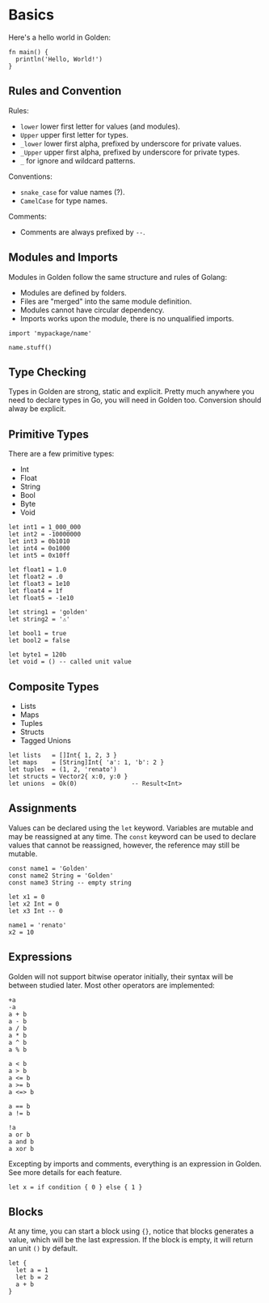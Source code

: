 # Basics

Here's a hello world in Golden:

```golden
fn main() {
  println('Hello, World!')
}
```

## Rules and Convention

Rules:

- `lower` lower first letter for values (and modules).
- `Upper` upper first letter for types.
- `_lower` lower first alpha, prefixed by underscore for private values.
- `_Upper` upper first alpha, prefixed by underscore for private types.
- `_` for ignore and wildcard patterns.

Conventions:

- `snake_case` for value names (?).
- `CamelCase` for type names.

Comments:

- Comments are always prefixed by `--`.

## Modules and Imports

Modules in Golden follow the same structure and rules of Golang:

- Modules are defined by folders.
- Files are "merged" into the same module definition.
- Modules cannot have circular dependency.
- Imports works upon the module, there is no unqualified imports.

```
import 'mypackage/name'

name.stuff()
```

## Type Checking

Types in Golden are strong, static and explicit. Pretty much anywhere you need to declare types in Go, you will need in Golden too. Conversion should alway be explicit.

## Primitive Types

There are a few primitive types:

- Int
- Float
- String
- Bool
- Byte
- Void

```
let int1 = 1_000_000
let int2 = -10000000
let int3 = 0b1010
let int4 = 0o1000
let int5 = 0x10ff

let float1 = 1.0
let float2 = .0
let float3 = 1e10
let float4 = 1f
let float5 = -1e10

let string1 = 'golden'
let string2 = '⚠️'

let bool1 = true
let bool2 = false

let byte1 = 120b
let void = () -- called unit value
```

## Composite Types

- Lists
- Maps
- Tuples
- Structs
- Tagged Unions

```
let lists   = []Int{ 1, 2, 3 }
let maps    = [String]Int{ 'a': 1, 'b': 2 }
let tuples  = (1, 2, 'renato')
let structs = Vector2{ x:0, y:0 }
let unions  = Ok(0)               -- Result<Int>
```

## Assignments

Values can be declared using the `let` keyword. Variables are mutable and may be reassigned at any time. The `const` keyword can be used to declare values that cannot be reassigned, however, the reference may still be mutable.

```
const name1 = 'Golden'
const name2 String = 'Golden'
const name3 String -- empty string

let x1 = 0
let x2 Int = 0
let x3 Int -- 0

name1 = 'renato'
x2 = 10
```

## Expressions

Golden will not support bitwise operator initially, their syntax will be between studied later. Most other operators are implemented:

```
+a
-a
a + b
a - b
a / b
a * b
a ^ b
a % b

a < b
a > b
a <= b
a >= b
a <=> b

a == b
a != b

!a
a or b
a and b
a xor b
```

Excepting by imports and comments, everything is an expression in Golden. See more details for each feature.

```
let x = if condition { 0 } else { 1 }
```

## Blocks

At any time, you can start a block using `{}`, notice that blocks generates a value, which will be the last expression. If the block is empty, it will return an unit `()` by default.

```
let {
  let a = 1
  let b = 2
  a + b
}
```